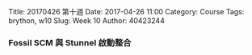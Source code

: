 Title: 20170426 第十週
Date: 2017-04-26 11:00
Category: Course
Tags: brython, w10
Slug: Week 10
Author: 40423244

<h3>Fossil SCM 與 Stunnel 啟動整合</h3>



